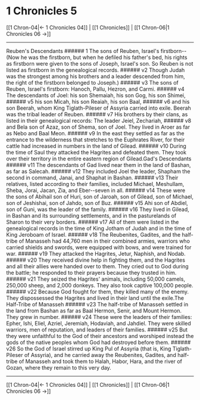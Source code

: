 # 1 Chronicles 5

[[1 Chron-04|← 1 Chronicles 04]] | [[1 Chronicles]] | [[1 Chron-06|1 Chronicles 06 →]]
***

Reuben's Descendants ###### 1 The sons of Reuben, Israel's firstborn-- (Now he was the firstborn, but when he defiled his father's bed, his rights as firstborn were given to the sons of Joseph, Israel's son. So Reuben is not listed as firstborn in the genealogical records. ###### v2 Though Judah was the strongest among his brothers and a leader descended from him, the right of the firstborn belonged to Joseph.) ###### v3 The sons of Reuben, Israel's firstborn: Hanoch, Pallu, Hezron, and Carmi. ###### v4 The descendants of Joel: his son Shemaiah, his son Gog, his son Shimei, ###### v5 his son Micah, his son Reaiah, his son Baal, ###### v6 and his son Beerah, whom King Tiglath-Pileser of Assyria carried into exile. Beerah was the tribal leader of Reuben. ###### v7 His brothers by their clans, as listed in their genealogical records: The leader Jeiel, Zechariah, ###### v8 and Bela son of Azaz, son of Shema, son of Joel. They lived in Aroer as far as Nebo and Baal Meon. ###### v9 In the east they settled as far as the entrance to the wilderness that stretches to the Euphrates River, for their cattle had increased in numbers in the land of Gilead. ###### v10 During the time of Saul they attacked the Hagrites and defeated them. They took over their territory in the entire eastern region of Gilead.Gad's Descendants ###### v11 The descendants of Gad lived near them in the land of Bashan, as far as Salecah. ###### v12 They included Joel the leader, Shapham the second in command, Janai, and Shaphat in Bashan. ###### v13 Their relatives, listed according to their families, included Michael, Meshullam, Sheba, Jorai, Jacan, Zia, and Eber--seven in all. ###### v14 These were the sons of Abihail son of Huri, son of Jaroah, son of Gilead, son of Michael, son of Jeshishai, son of Jahdo, son of Buz. ###### v15 Ahi son of Abdiel, son of Guni, was the leader of the family. ###### v16 They lived in Gilead, in Bashan and its surrounding settlements, and in the pasturelands of Sharon to their very borders. ###### v17 All of them were listed in the genealogical records in the time of King Jotham of Judah and in the time of King Jeroboam of Israel. ###### v18 The Reubenites, Gadites, and the half-tribe of Manasseh had 44,760 men in their combined armies, warriors who carried shields and swords, were equipped with bows, and were trained for war. ###### v19 They attacked the Hagrites, Jetur, Naphish, and Nodab. ###### v20 They received divine help in fighting them, and the Hagrites and all their allies were handed over to them. They cried out to God during the battle; he responded to their prayers because they trusted in him. ###### v21 They seized the Hagrites' animals, including 50,000 camels, 250,000 sheep, and 2,000 donkeys. They also took captive 100,000 people. ###### v22 Because God fought for them, they killed many of the enemy. They dispossessed the Hagrites and lived in their land until the exile.The Half-Tribe of Manasseh ###### v23 The half-tribe of Manasseh settled in the land from Bashan as far as Baal Hermon, Senir, and Mount Hermon. They grew in number. ###### v24 These were the leaders of their families: Epher, Ishi, Eliel, Azriel, Jeremiah, Hodaviah, and Jahdiel. They were skilled warriors, men of reputation, and leaders of their families. ###### v25 But they were unfaithful to the God of their ancestors and worshiped instead the gods of the native peoples whom God had destroyed before them. ###### v26 So the God of Israel stirred up King Pul of Assyria (that is, King Tiglath-Pileser of Assyria), and he carried away the Reubenites, Gadites, and half-tribe of Manasseh and took them to Halah, Habor, Hara, and the river of Gozan, where they remain to this very day.

***
[[1 Chron-04|← 1 Chronicles 04]] | [[1 Chronicles]] | [[1 Chron-06|1 Chronicles 06 →]]
